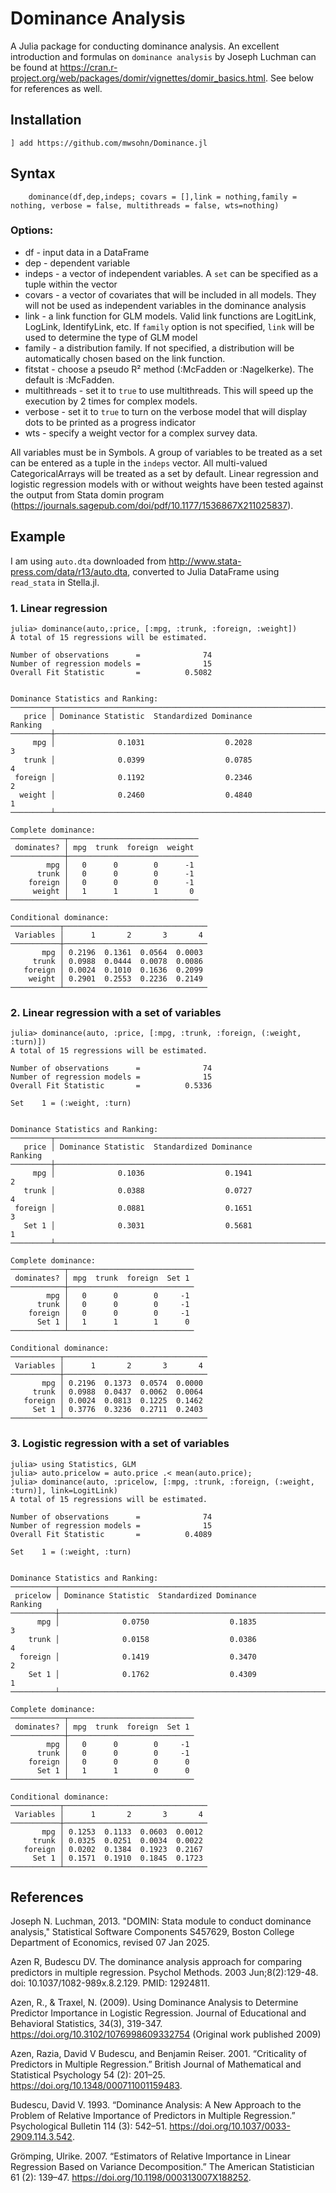 # Dominance Analysis
 A Julia package for conducting dominance analysis. An excellent introduction and formulas on `dominance analysis` by Joseph Luchman can be found 
 at https://cran.r-project.org/web/packages/domir/vignettes/domir_basics.html. See below for references as well.

  ## Installation

 `] add https://github.com/mwsohn/Dominance.jl`

 ## Syntax

```
    dominance(df,dep,indeps; covars = [],link = nothing,family = nothing, verbose = false, multithreads = false, wts=nothing)
```

### Options:
- df - input data in a DataFrame
- dep - dependent variable
- indeps - a vector of independent variables. A `set` can be
    specified as a tuple within the vector
- covars - a vector of covariates that will be included in all models.
    They will not be used as independent variables in the dominance analysis
- link - a link function for GLM models. Valid link functions are LogitLink,
    LogLink, IdentifyLink, etc. If `family` option is not specified, `link` will
    be used to determine the type of GLM model
- family - a distribution family. If not specified, a distribution will be
    automatically chosen based on the link function.
- fitstat - choose a pseudo R² method (:McFadden or :Nagelkerke). The default is :McFadden.
- multithreads - set it to `true` to use multithreads. 
    This will speed up the execution by 2 times for complex models.
- verbose - set it to `true` to turn on the verbose model that will display dots to be printed
    as a progress indicator
- wts - specify a weight vector for a complex survey data. 

All variables must be in Symbols. A group of variables to be treated as a set can be entered as a tuple
in the `indeps` vector. All multi-valued CategoricalArrays will be treated as a set by default. Linear regression
and logistic regression models with or without weights have been tested against the output from Stata domin
program (https://journals.sagepub.com/doi/pdf/10.1177/1536867X211025837). 

## Example

I am using `auto.dta` downloaded from http://www.stata-press.com/data/r13/auto.dta, converted to Julia DataFrame using
`read_stata` in Stella.jl.

### 1. Linear regression

```
julia> dominance(auto,:price, [:mpg, :trunk, :foreign, :weight])
A total of 15 regressions will be estimated.

Number of observations      =              74
Number of regression models =              15
Overall Fit Statistic       =          0.5082


Dominance Statistics and Ranking:
─────────┬────────────────────────────────────────────────────────────────
   price │ Dominance Statistic  Standardized Dominance            Ranking 
─────────┼────────────────────────────────────────────────────────────────
     mpg │              0.1031                  0.2028                  3
   trunk │              0.0399                  0.0785                  4
 foreign │              0.1192                  0.2346                  2
  weight │              0.2460                  0.4840                  1
─────────┴────────────────────────────────────────────────────────────────

Complete dominance:
────────────┬─────────────────────────────
 dominates? │ mpg  trunk  foreign  weight 
────────────┼─────────────────────────────
        mpg │   0      0        0      -1
      trunk │   0      0        0      -1
    foreign │   0      0        0      -1
     weight │   1      1        1       0
────────────┴─────────────────────────────

Conditional dominance:
───────────┬────────────────────────────────
 Variables │      1       2       3       4 
───────────┼────────────────────────────────
       mpg │ 0.2196  0.1361  0.0564  0.0003
     trunk │ 0.0988  0.0444  0.0078  0.0086
   foreign │ 0.0024  0.1010  0.1636  0.2099
    weight │ 0.2901  0.2553  0.2236  0.2149
───────────┴────────────────────────────────
```

### 2. Linear regression with a set of variables

```
julia> dominance(auto, :price, [:mpg, :trunk, :foreign, (:weight, :turn)])
A total of 15 regressions will be estimated.

Number of observations      =              74
Number of regression models =              15
Overall Fit Statistic       =          0.5336

Set    1 = (:weight, :turn)


Dominance Statistics and Ranking:
─────────┬───────────────────────────────────────────────────────────────
   price │ Dominance Statistic  Standardized Dominance           Ranking 
─────────┼───────────────────────────────────────────────────────────────
     mpg │              0.1036                  0.1941                 2
   trunk │              0.0388                  0.0727                 4
 foreign │              0.0881                  0.1651                 3
   Set 1 │              0.3031                  0.5681                 1
─────────┴───────────────────────────────────────────────────────────────

Complete dominance:
────────────┬────────────────────────────
 dominates? │ mpg  trunk  foreign  Set 1 
────────────┼────────────────────────────
        mpg │   0      0        0     -1
      trunk │   0      0        0     -1
    foreign │   0      0        0     -1
      Set 1 │   1      1        1      0
────────────┴────────────────────────────

Conditional dominance:
───────────┬────────────────────────────────
 Variables │      1       2       3       4 
───────────┼────────────────────────────────
       mpg │ 0.2196  0.1373  0.0574  0.0000
     trunk │ 0.0988  0.0437  0.0062  0.0064
   foreign │ 0.0024  0.0813  0.1225  0.1462
     Set 1 │ 0.3776  0.3236  0.2711  0.2403
───────────┴────────────────────────────────

```

### 3. Logistic regression with a set of variables

```
julia> using Statistics, GLM
julia> auto.pricelow = auto.price .< mean(auto.price);
julia> dominance(auto, :pricelow, [:mpg, :trunk, :foreign, (:weight, :turn)], link=LogitLink)
A total of 15 regressions will be estimated.

Number of observations      =              74
Number of regression models =              15
Overall Fit Statistic       =          0.4089

Set    1 = (:weight, :turn)


Dominance Statistics and Ranking:
──────────┬───────────────────────────────────────────────────────────────
 pricelow │ Dominance Statistic  Standardized Dominance           Ranking 
──────────┼───────────────────────────────────────────────────────────────
      mpg │              0.0750                  0.1835                 3
    trunk │              0.0158                  0.0386                 4
  foreign │              0.1419                  0.3470                 2
    Set 1 │              0.1762                  0.4309                 1
──────────┴───────────────────────────────────────────────────────────────

Complete dominance:
────────────┬────────────────────────────
 dominates? │ mpg  trunk  foreign  Set 1 
────────────┼────────────────────────────
        mpg │   0      0        0     -1
      trunk │   0      0        0     -1
    foreign │   0      0        0      0
      Set 1 │   1      1        0      0
────────────┴────────────────────────────

Conditional dominance:
───────────┬────────────────────────────────
 Variables │      1       2       3       4 
───────────┼────────────────────────────────
       mpg │ 0.1253  0.1133  0.0603  0.0012
     trunk │ 0.0325  0.0251  0.0034  0.0022
   foreign │ 0.0202  0.1384  0.1923  0.2167
     Set 1 │ 0.1571  0.1910  0.1845  0.1723
───────────┴────────────────────────────────

```

## References

Joseph N. Luchman, 2013. "DOMIN: Stata module to conduct dominance analysis," Statistical Software Components S457629, Boston College Department of Economics, revised 07 Jan 2025. 

Azen R, Budescu DV. The dominance analysis approach for comparing predictors in multiple regression. Psychol Methods. 2003 Jun;8(2):129-48. doi: 10.1037/1082-989x.8.2.129. PMID: 12924811.

Azen, R., & Traxel, N. (2009). Using Dominance Analysis to Determine Predictor Importance in Logistic Regression. Journal of Educational and Behavioral Statistics, 34(3), 319-347. https://doi.org/10.3102/1076998609332754 (Original work published 2009)

Azen, Razia, David V Budescu, and Benjamin Reiser. 2001. “Criticality of Predictors in Multiple Regression.” British Journal of Mathematical and Statistical Psychology 54 (2): 201–25. https://doi.org/10.1348/000711001159483.

Budescu, David V. 1993. “Dominance Analysis: A New Approach to the Problem of Relative Importance of Predictors in Multiple Regression.” Psychological Bulletin 114 (3): 542–51. https://doi.org/10.1037/0033-2909.114.3.542.

Grömping, Ulrike. 2007. “Estimators of Relative Importance in Linear Regression Based on Variance Decomposition.” The American Statistician 61 (2): 139–47. https://doi.org/10.1198/000313007X188252.


